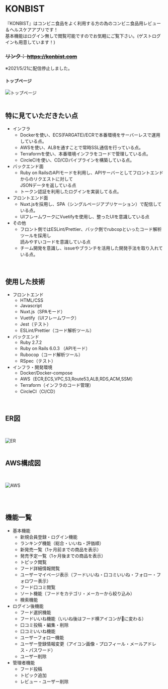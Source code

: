 # KONBIST
『KONBIST』はコンビニ食品をよく利用する方の為のコンビニ食品用レビュー＆ヘルスケアアプリです！  
 基本機能はログイン無しで閲覧可能ですのでお気軽にご覧下さい。(ゲストログインも用意しています！)  
### ~~リンク： https://konbist.com~~
※2021/5/21に配信停止しました。
<br>  

#### トップページ
![トップページ](https://konbist-image.s3-ap-northeast-1.amazonaws.com/images/top.png "トップ画像")  
<br>
## 特に見ていただきたい点
- インフラ
  - Dockerを使い、ECS(FARGATE)/ECRで本番環境をサーバーレスで運用している点。
  - AWSを使い、ALBを通すことで常時SSL通信を行っている点。
  - Terraformを使い、本番環境インフラをコードで管理している点。
  - CircleCIを使い、CD/CDパイプラインを構築している点。
- バックエンド面
  - Ruby on RailsのAPIモードを利用し、APIサーバーとしてフロントエンドからのリクエストに対して<br>JSONデータを返している点
  - トークン認証を利用したログインを実装してる点。
- フロントエンド面
  - Nuxt.jsを採用し、SPA（シングルページアプリケーション）で配信している点。
  - UIフレームワークにVuetifyを使用し、整ったUIを意識している点
- その他
  - フロント側ではESLint/Prettier、バック側でrubcopといったコード解析ツールを採用し<br>読みやすいコードを意識している点
  - チーム開発を意識し、issueやブランチを活用した開発手法を取り入れている点。

<br>

## 使用した技術
* フロントエンド  
  * HTML/CSS
  * Javascript
  * Nuxt.js（SPAモード）
  * Vuetify（UIフレームワーク）
  * Jest（テスト）
  * ESLint/Prettier（コード解析ツール）
* バックエンド  
  * Ruby 2.7.2
  * Ruby on Rails 6.0.3 （APIモード）
  * Rubocop（コード解析ツール）
  * RSpec（テスト）
* インフラ・開発環境  
  * Docker/Docker-compose
  * AWS（ECR,ECS,VPC,S3,Route53,ALB,RDS,ACM,SSM）
  * Terraform（インフラのコード管理）
  * CircleCI（CI/CD）

<br>

## ER図

<br>

![ER](https://konbist-image.s3-ap-northeast-1.amazonaws.com/images/ER1.png "ER図")  
<br>

## AWS構成図

<br>

![AWS](https://konbist-image.s3-ap-northeast-1.amazonaws.com/images/AWS.png "インフラ構成図")  
<br>

<br>

## 機能一覧
* 基本機能
  * 新規会員登録・ログイン機能
  * ランキング機能（総合・いいね・評価順）
  * 新発売一覧（1ヶ月前までの商品を表示）
  * 発売予定一覧（1ヶ月後までの商品を表示）
  * トピック閲覧
  * フード詳細情報閲覧
  * ユーザーマイページ表示（フードいいね・口コミいいね・フォロー・フォロワー表示）
  * フード口コミ閲覧
  * ソート機能（フードをカテゴリ・メーカーから絞り込み）
  * 検索機能
* ログイン後機能
  * フード選択機能
  * フードいいね機能（いいね後はフード横アイコンが🍴に変わる）
  * 口コミ投稿・編集・削除
  * 口コミいいね機能
  * ユーザーフォロー機能
  * ユーザー登録情報変更（アイコン画像・プロフィール・メールアドレス・パスワード）
  * ユーザー削除
* 管理者機能
  * フード投稿
  * トピック追加
  * レビュー・ユーザー削除


